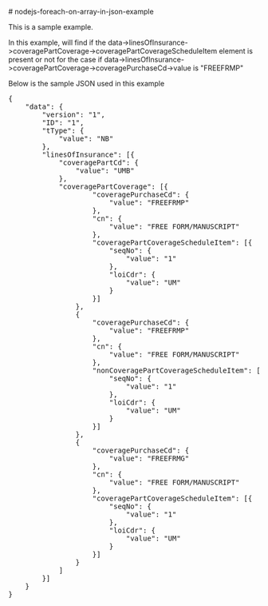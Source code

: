 <p># nodejs-foreach-on-array-in-json-example</p>

<p>This is a sample example.</p> 
<p>In this example, will find if the data->linesOfInsurance->coveragePartCoverage->coveragePartCoverageScheduleItem element is present or not for the case 
if data->linesOfInsurance->coveragePartCoverage->coveragePurchaseCd->value is "FREEFRMP"</p>

<p>Below is the sample JSON used in this example</p>
<pre>
{
	"data": {
		"version": "1",
		"ID": "1",
		"tType": {
			"value": "NB"
		},
		"linesOfInsurance": [{
			"coveragePartCd": {
				"value": "UMB"
			},
			"coveragePartCoverage": [{
					"coveragePurchaseCd": {
						"value": "FREEFRMP"
					},
					"cn": {
						"value": "FREE FORM/MANUSCRIPT"
					},
					"coveragePartCoverageScheduleItem": [{
						"seqNo": {
							"value": "1"
						},
						"loiCdr": {
							"value": "UM"
						}
					}]
				},
				{
					"coveragePurchaseCd": {
						"value": "FREEFRMP"
					},
					"cn": {
						"value": "FREE FORM/MANUSCRIPT"
					},
					"nonCoveragePartCoverageScheduleItem": [{
						"seqNo": {
							"value": "1"
						},
						"loiCdr": {
							"value": "UM"
						}
					}]
				},
				{
					"coveragePurchaseCd": {
						"value": "FREEFRMG"
					},
					"cn": {
						"value": "FREE FORM/MANUSCRIPT"
					},
					"coveragePartCoverageScheduleItem": [{
						"seqNo": {
							"value": "1"
						},
						"loiCdr": {
							"value": "UM"
						}
					}]
				}
			]
		}]
	}
}
</pre>
